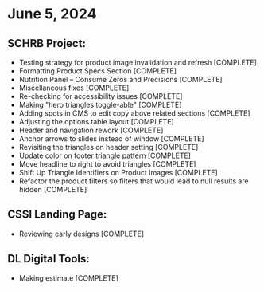 # June 5, 2024

## SCHRB Project:

- Testing strategy for product image invalidation and refresh [COMPLETE]
- Formatting Product Specs Section [COMPLETE]
- Nutrition Panel – Consume Zeros and Precisions [COMPLETE]
- Miscellaneous fixes [COMPLETE]
- Re-checking for accessibility issues [COMPLETE]
- Making "hero triangles toggle-able" [COMPLETE]
- Adding spots in CMS to edit copy above related sections [COMPLETE]
- Adjusting the options table layout [COMPLETE]
- Header and navigation rework [COMPLETE]
- Anchor arrows to slides instead of window [COMPLETE]
- Revisiting the triangles on header setting [COMPLETE]
- Update color on footer triangle pattern [COMPLETE]
- Move headline to right to avoid triangles [COMPLETE]
- Shift Up Triangle Identifiers on Product Images [COMPLETE]
- Refactor the product filters so filters that would lead to null results are hidden [COMPLETE]

## CSSI Landing Page:

- Reviewing early designs [COMPLETE]

## DL Digital Tools:

- Making estimate [COMPLETE]
